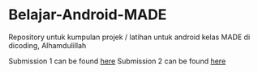 # Belajar-Android-MADE
Repository untuk kumpulan projek / latihan untuk android kelas MADE di dicoding, Alhamdulillah

Submission 1 can be found [here](https://github.com/AkuraDiary/Belajar-Android-MADE/tree/main/Submission1MadeDicoding)
Submission 2 can be found [here](https://github.com/AkuraDiary/Submission2MadeDicoding)
